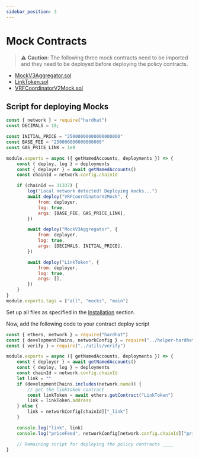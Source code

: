 ```yaml
---
sidebar_position: 3
---
```


# Mock Contracts

> :warning: **Caution**: The following three mock contracts need to be imported and they need to be deployed before deploying the policy contracts.

- [MockV3Aggregator.sol](https://github.com/Breaking-C0de/contracts/blob/main/contracts/test/MockV3Aggregator.sol)
- [LinkToken.sol](https://github.com/Breaking-C0de/contracts/blob/main/contracts/test/LinkToken.sol)
- [VRFCoordinatorV2Mock.sol](https://github.com/Breaking-C0de/contracts/blob/main/contracts/test/VRFCoordinatorV2Mock.sol)

## Script for deploying Mocks

```js
const { network } = require("hardhat")
const DECIMALS = 18;

const INITIAL_PRICE = "25000000000000000000"
const BASE_FEE = "250000000000000000"
const GAS_PRICE_LINK = 1e9

module.exports = async ({ getNamedAccounts, deployments }) => {
    const { deploy, log } = deployments
    const { deployer } = await getNamedAccounts()
    const chainId = network.config.chainId

    if (chainId == 31337) {
        log("Local network detected! Deploying mocks...")
        await deploy("VRFCoordinatorV2Mock", {
            from: deployer,
            log: true,
            args: [BASE_FEE, GAS_PRICE_LINK],
        })

        await deploy("MockV3Aggregator", {
            from: deployer,
            log: true,
            args: [DECIMALS, INITIAL_PRICE],
        })

        await deploy("LinkToken", {
            from: deployer,
            log: true,
            args: [],
        })
    }
}
module.exports.tags = ["all", "mocks", "main"]
```
Set up all files as specified in the [Installation](/docs/Deployment/Installation) section.

Now, add the following code to your contract deploy script


```js
const { ethers, network } = require("hardhat")
const { developmentChains, networkConfig } = require("../helper-hardhat-config")
const { verify } = require("../utils/verify")

module.exports = async ({ getNamedAccounts, deployments }) => {
    const { deployer } = await getNamedAccounts()
    const { deploy, log } = deployments
    const chainId = network.config.chainId
    let link = ""
    if (developmentChains.includes(network.name)) {
        // get the linktoken contract
        const linkToken = await ethers.getContract("LinkToken")
        link = linkToken.address
    } else {
        link = networkConfig[chainId]["_link"]
    }

    console.log("link", link)
    console.log("priceFeed", networkConfig[network.config.chainId]["priceFeed"])

    // Remaining script for deploying the policy contracts ____
}

```
